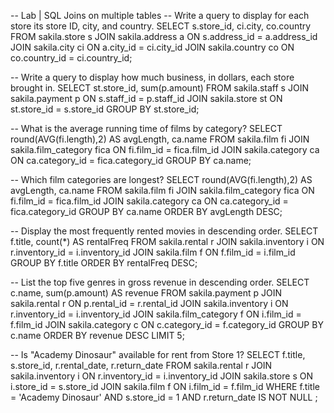 -- Lab | SQL Joins on multiple tables
-- Write a query to display for each store its store ID, city, and country.
SELECT s.store_id, ci.city, co.country
FROM sakila.store s
JOIN sakila.address a
ON s.address_id = a.address_id
JOIN sakila.city ci
ON a.city_id = ci.city_id
JOIN sakila.country co
ON co.country_id = ci.country_id;

-- Write a query to display how much business, in dollars, each store brought in.
SELECT st.store_id, sum(p.amount)
FROM sakila.staff s
JOIN sakila.payment p
ON s.staff_id = p.staff_id
JOIN sakila.store st
ON st.store_id = s.store_id
GROUP BY st.store_id;

-- What is the average running time of films by category?
SELECT round(AVG(fi.length),2) AS avgLength, ca.name
FROM sakila.film fi
JOIN sakila.film_category fica
ON fi.film_id = fica.film_id
JOIN sakila.category ca
ON ca.category_id = fica.category_id
GROUP BY ca.name;

-- Which film categories are longest?
SELECT round(AVG(fi.length),2) AS avgLength, ca.name
FROM sakila.film fi
JOIN sakila.film_category fica
ON fi.film_id = fica.film_id
JOIN sakila.category ca
ON ca.category_id = fica.category_id
GROUP BY ca.name
ORDER BY avgLength DESC;

-- Display the most frequently rented movies in descending order.
SELECT f.title, count(*) AS rentalFreq
FROM sakila.rental r
JOIN sakila.inventory i
ON r.inventory_id = i.inventory_id
JOIN sakila.film f
ON f.film_id = i.film_id
GROUP BY f.title
ORDER BY rentalFreq DESC;

-- List the top five genres in gross revenue in descending order.
SELECT c.name, sum(p.amount) AS revenue
FROM sakila.payment p
JOIN sakila.rental r
ON p.rental_id = r.rental_id
JOIN sakila.inventory i
ON r.inventory_id = i.inventory_id
JOIN sakila.film_category f
ON i.film_id = f.film_id
JOIN sakila.category c
ON c.category_id = f.category_id
GROUP BY c.name
ORDER BY revenue DESC
LIMIT 5;

-- Is "Academy Dinosaur" available for rent from Store 1?
SELECT f.title, s.store_id, r.rental_date, r.return_date
FROM sakila.rental r
JOIN sakila.inventory i
ON r.inventory_id = i.inventory_id
JOIN sakila.store s
ON i.store_id = s.store_id
JOIN sakila.film f
ON i.film_id = f.film_id
WHERE f.title = 'Academy Dinosaur' AND s.store_id = 1 AND r.return_date IS NOT NULL
;
